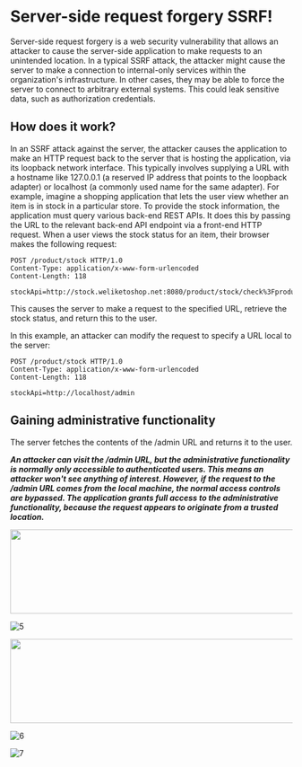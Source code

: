 # Server-side request forgery SSRF!
Server-side request forgery is a web security vulnerability that allows an attacker to cause the server-side application to make requests to an unintended location.
In a typical SSRF attack, the attacker might cause the server to make a connection to internal-only services within the organization's infrastructure. In other cases, they may be able to force the server to connect to arbitrary external systems. This could leak sensitive data, such as authorization credentials.

## How does it work?
In an SSRF attack against the server, the attacker causes the application to make an HTTP request back to the server that is hosting the application, via its loopback network interface. This typically involves supplying a URL with a hostname like 127.0.0.1 (a reserved IP address that points to the loopback adapter) or localhost (a commonly used name for the same adapter).
For example, imagine a shopping application that lets the user view whether an item is in stock in a particular store. To provide the stock information, the application must query various back-end REST APIs. It does this by passing the URL to the relevant back-end API endpoint via a front-end HTTP request. When a user views the stock status for an item, their browser makes the following request:
```
POST /product/stock HTTP/1.0
Content-Type: application/x-www-form-urlencoded
Content-Length: 118

stockApi=http://stock.weliketoshop.net:8080/product/stock/check%3FproductId%3D6%26storeId%3D1
```
This causes the server to make a request to the specified URL, retrieve the stock status, and return this to the user.

In this example, an attacker can modify the request to specify a URL local to the server:
```
POST /product/stock HTTP/1.0
Content-Type: application/x-www-form-urlencoded
Content-Length: 118

stockApi=http://localhost/admin
```

## Gaining administrative functionality
The server fetches the contents of the /admin URL and returns it to the user.

***An attacker can visit the /admin URL, but the administrative functionality is normally only accessible to authenticated users. This means an attacker won't see anything of interest. However, if the request to the /admin URL comes from the local machine, the normal access controls are bypassed. The application grants full access to the administrative functionality, because the request appears to originate from a trusted location.*** <br />

<img src="https://github.com/alejandro-pentest/Hacking-Web/assets/161533623/8241cb7d-6d2d-4a76-a78d-a1b278ea23e1" width=900 height=150>


![5](https://github.com/alejandro-pentest/Hacking-Web/assets/161533623/8241cb7d-6d2d-4a76-a78d-a1b278ea23e1|50)

<img src="https://github.com/alejandro-pentest/Hacking-Web/assets/161533623/58db7c45-9f09-4d6a-8846-bdc0f8d033f7" width=900 height=150>


![6](https://github.com/alejandro-pentest/Hacking-Web/assets/161533623/58db7c45-9f09-4d6a-8846-bdc0f8d033f7)

![7](https://github.com/alejandro-pentest/Hacking-Web/assets/161533623/aaf6569d-7f68-4fad-81bb-bad93440307c)







